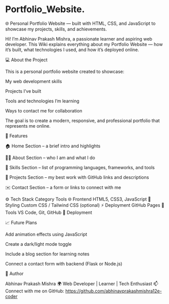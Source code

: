 # Portfolio_Website.
  🌐 Personal Portfolio Website — built with HTML, CSS, and JavaScript to showcase my projects, skills, and achievements.
  


Hi! I’m Abhinav Prakash Mishra, a passionate learner and aspiring web developer.
This Wiki explains everything about my Portfolio Website — how it’s built, what technologies I used, and how it’s deployed online.

💻 About the Project

This is a personal portfolio website created to showcase:

My web development skills

Projects I’ve built

Tools and technologies I’m learning

Ways to contact me for collaboration

The goal is to create a modern, responsive, and professional portfolio that represents me online.

🧩 Features

🏠 Home Section – a brief intro and highlights

👨‍💻 About Section – who I am and what I do

🧠 Skills Section – list of programming languages, frameworks, and tools

🧱 Projects Section – my best work with GitHub links and descriptions

✉️ Contact Section – a form or links to connect with me

⚙️ Tech Stack
Category	Tools
🌐 Frontend	HTML5, CSS3, JavaScript
🎨 Styling	Custom CSS / Tailwind CSS (optional)
⚡ Deployment	GitHub Pages
🧰 Tools	VS Code, Git, GitHub
🚀 Deployment





📈 Future Plans

Add animation effects using JavaScript

Create a dark/light mode toggle

Include a blog section for learning notes

Connect a contact form with backend (Flask or Node.js)

🧠 Author

Abhinav Prakash Mishra
🌍 Web Developer | Learner | Tech Enthusiast
📫 Connect with me on GitHub: https://github.com/abhinavprakashmishra12e-coder
